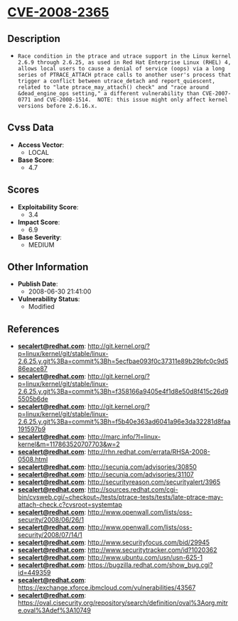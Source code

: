 
# [CVE-2008-2365](https://cve.mitre.org/cgi-bin/cvename.cgi?name=CVE-2008-2365)

## Description

- `Race condition in the ptrace and utrace support in the Linux kernel 2.6.9 through 2.6.25, as used in Red Hat Enterprise Linux (RHEL) 4, allows local users to cause a denial of service (oops) via a long series of PTRACE_ATTACH ptrace calls to another user's process that trigger a conflict between utrace_detach and report_quiescent, related to "late ptrace_may_attach() check" and "race around &dead_engine_ops setting," a different vulnerability than CVE-2007-0771 and CVE-2008-1514.  NOTE: this issue might only affect kernel versions before 2.6.16.x.`

## Cvss Data

- **Access Vector**:
  - LOCAL
- **Base Score**:
  - 4.7

## Scores

- **Exploitability Score**:
  - 3.4
- **Impact Score**:
  - 6.9
- **Base Severity**:
  - MEDIUM

## Other Information

- **Publish Date**:
  - 2008-06-30 21:41:00
- **Vulnerability Status**:
  - Modified

## References

- **secalert@redhat.com**: http://git.kernel.org/?p=linux/kernel/git/stable/linux-2.6.25.y.git%3Ba=commit%3Bh=5ecfbae093f0c37311e89b29bfc0c9d586eace87
- **secalert@redhat.com**: http://git.kernel.org/?p=linux/kernel/git/stable/linux-2.6.25.y.git%3Ba=commit%3Bh=f358166a9405e4f1d8e50d8f415c26d95505b6de
- **secalert@redhat.com**: http://git.kernel.org/?p=linux/kernel/git/stable/linux-2.6.25.y.git%3Ba=commit%3Bh=f5b40e363ad6041a96e3da32281d8faa191597b9
- **secalert@redhat.com**: http://marc.info/?l=linux-kernel&m=117863520707703&w=2
- **secalert@redhat.com**: http://rhn.redhat.com/errata/RHSA-2008-0508.html
- **secalert@redhat.com**: http://secunia.com/advisories/30850
- **secalert@redhat.com**: http://secunia.com/advisories/31107
- **secalert@redhat.com**: http://securityreason.com/securityalert/3965
- **secalert@redhat.com**: http://sources.redhat.com/cgi-bin/cvsweb.cgi/~checkout~/tests/ptrace-tests/tests/late-ptrace-may-attach-check.c?cvsroot=systemtap
- **secalert@redhat.com**: http://www.openwall.com/lists/oss-security/2008/06/26/1
- **secalert@redhat.com**: http://www.openwall.com/lists/oss-security/2008/07/14/1
- **secalert@redhat.com**: http://www.securityfocus.com/bid/29945
- **secalert@redhat.com**: http://www.securitytracker.com/id?1020362
- **secalert@redhat.com**: http://www.ubuntu.com/usn/usn-625-1
- **secalert@redhat.com**: https://bugzilla.redhat.com/show_bug.cgi?id=449359
- **secalert@redhat.com**: https://exchange.xforce.ibmcloud.com/vulnerabilities/43567
- **secalert@redhat.com**: https://oval.cisecurity.org/repository/search/definition/oval%3Aorg.mitre.oval%3Adef%3A10749
